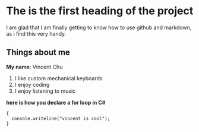# The is the first heading of the project
I am glad that I am finally getting to know how to use github and markdown, as i find this very handy. 

## Things about me
**My name**: Vincent Chu
1. I like custom mechanical keyboards
2. I enjoy coding
3. I enjoy listening to music

**here is how you declare a for loop in C#**

```for(int i = 0, i < 10, i++)
{
  console.writeline("vincent is cool");
}
```
